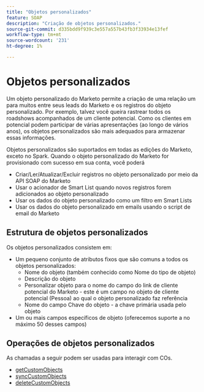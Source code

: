 ```yaml
---
title: "Objetos personalizados"
feature: SOAP
description: "Criação de objetos personalizados."
source-git-commit: d335bdd9f939c3e557a557b43fb3f33934e13fef
workflow-type: tm+mt
source-wordcount: '231'
ht-degree: 1%

---
```



# Objetos personalizados

Um objeto personalizado do Marketo permite a criação de uma relação um para muitos entre seus leads do Marketo e os registros do objeto personalizado. Por exemplo, talvez você queira rastrear todos os roadshows acompanhados de um cliente potencial. Como os clientes em potencial podem participar de várias apresentações (ao longo de vários anos), os objetos personalizados são mais adequados para armazenar essas informações.

Objetos personalizados são suportados em todas as edições do Marketo, exceto no Spark. Quando o objeto personalizado do Marketo for provisionado com sucesso em sua conta, você poderá

- Criar/Ler/Atualizar/Excluir registros no objeto personalizado por meio da API SOAP do Marketo
- Usar o acionador de Smart List quando novos registros forem adicionados ao objeto personalizado
- Usar os dados do objeto personalizado como um filtro em Smart Lists
- Usar os dados do objeto personalizado em emails usando o script de email do Marketo

## Estrutura de objetos personalizados

Os objetos personalizados consistem em:

- Um pequeno conjunto de atributos fixos que são comuns a todos os objetos personalizados:
   - Nome do objeto (também conhecido como Nome do tipo de objeto)
   - Descrição do objeto
   - Personalizar objeto para o nome do campo do link de cliente potencial do Marketo - este é um campo no objeto de cliente potencial (Pessoa) ao qual o objeto personalizado faz referência
   - Nome do campo Chave do objeto - a chave primária usada pelo objeto
- Um ou mais campos específicos de objeto (oferecemos suporte a no máximo 50 desses campos)

## Operações de objetos personalizados

As chamadas a seguir podem ser usadas para interagir com COs.

- [getCustomObjects](https://developer.adobe.com/marketo-apis/api/mapi/#tag/Custom-Objects/operation/getCustomObjectsUsingGET)
- [syncCustomObjects](https://developer.adobe.com/marketo-apis/api/mapi/#tag/Custom-Objects/operation/syncCustomObjectsUsingPOST)
- [deleteCustomObjects](https://developer.adobe.com/marketo-apis/api/mapi/#tag/Custom-Objects/operation/deleteCustomObjectsUsingPOST)
